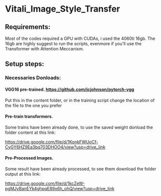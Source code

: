 # Vitali_Image_Style_Transfer

## Requirements: 

Most of the codes required a GPU with CUDAs, i used the 4060ti 16gb. The 16gb are highly suggest to run the scripts, evenmore if you'll use the Transformer with Attention Meccanism.

## Setup steps:

### Necessaries Donloads:


#### VGG16 pre-trained. https://github.com/jcjohnson/pytorch-vgg

Put this in the content folder, or in the training script change the location of the file to the one you prefer

#### Pre-train transformers. 
Some trains have been already done, to use the saved weight donload the folder content at this link: 

https://drive.google.com/file/d/1KonkFWUoCf-CyGY6HZ9Ea3bq703DHOO4/view?usp=drive_link

#### Pre-Processed Images.
Some result have been already processed, to see them download the folder output at this link: 

https://drive.google.com/file/d/1kcZeW-pgMJyBanEYk4ghpqE89x6h_ohQ/view?usp=drive_link 

